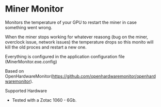 # Miner Monitor

Monitors the temperature of your GPU to restart the miner in case something went wrong. 

When the miner stops working for whatever reasong (bug on the miner, overclock issue, network issues) the temperature drops so this monito will kill the old proces and restart a new one.

Everything is configured in the application configuration file (MinerMonitor.exe.config)

Based on OpenHardwareMonitor(https://github.com/openhardwaremonitor/openhardwaremonitor).

Supported Hardware
- Tested with a Zotac 1060 - 6Gb.
